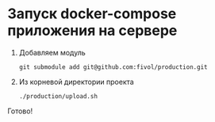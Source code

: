 # Запуск docker-compose приложения на сервере

1. Добавляем модуль

    ```
   git submodule add git@github.com:fivol/production.git
   ```

3. Из корневой директории проекта
   ```shell
   ./production/upload.sh
   ```
   
Готово!